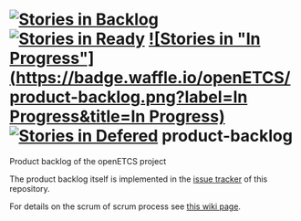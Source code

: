 [![Stories in Backlog](https://badge.waffle.io/openETCS/product-backlog.png?label=backlog&title=Backlog)](https://waffle.io/openETCS/product-backlog)
[![Stories in Ready](https://badge.waffle.io/openETCS/product-backlog.png?label=ready&title=Ready)](https://waffle.io/openETCS/product-backlog)
[![Stories in "In Progress"](https://badge.waffle.io/openETCS/product-backlog.png?label=In Progress&title=In Progress)](https://waffle.io/openETCS/product-backlog)
[![Stories in Defered](https://badge.waffle.io/openETCS/product-backlog.png?label=deferred&title=Deferred)](https://waffle.io/openETCS/product-backlog)
product-backlog
===============

Product backlog of the openETCS project

The product backlog itself is implemented in the [issue tracker](https://github.com/openETCS/product-backlog/issues) of this repository.

For details on the scrum of scrum process see [this wiki page](https://github.com/openETCS/product-backlog/wiki/Scrum-of-scrum-process).
